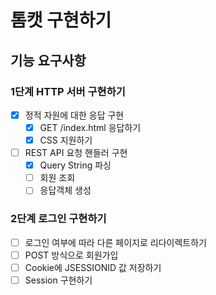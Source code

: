 # 톰캣 구현하기

## 기능 요구사항

### 1단계 HTTP 서버 구현하기

- [x] 정적 자원에 대한 응답 구현
    - [x] GET /index.html 응답하기
    - [x] CSS 지원하기
- [ ] REST API 요청 핸들러 구현
    - [x] Query String 파싱
    - [ ] 회원 조회
    - [ ] 응답객체 생성

### 2단계 로그인 구현하기

- [ ] 로그인 여부에 따라 다른 페이지로 리다이렉트하기
- [ ] POST 방식으로 회원가입
- [ ] Cookie에 JSESSIONID 값 저장하기
- [ ] Session 구현하기
